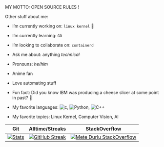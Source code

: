 MY MOTTO: OPEN SOURCE RULES !

Other stuff about me:

- I’m currently working on: `linux kernel` 🐧
- I’m currently learning: `GO`
- I’m looking to collaborate on: `containerd`
- Ask me about: anything *technical*
- Pronouns: *he/him*
- Anime fan
- Love automating stuff
- Fun fact: Did you know IBM was producing a cheese slicer at some point in past? 🧀

- My favorite languages:
![c](https://img.shields.io/badge/C-000000?style=for-the-badge), ![Python](https://img.shields.io/badge/python-000000?style=for-the-badge&logo=python&logoColor=white), ![C++](https://img.shields.io/badge/C++-000000?style=for-the-badge)

- My favorite topics:
Linux Kernel, Computer Vision, AI


| Git | Alltime/Streaks | StackOverflow |
| --- | --- | --- |
| [![Stats](https://github-readme-stats.vercel.app/api?username=NickJackolson&show_icons=true)](https://github.com/anuraghazra/github-readme-stats) | [![GitHub Streak](https://github-readme-streak-stats.herokuapp.com/?user=NickJackolson)](https://git.io/streak-stats) | [![Mete Durlu StackOverflow](https://github-readme-stackoverflow.vercel.app/?userID=12979163)](https://stackoverflow.com/users/12979163/meto) |
